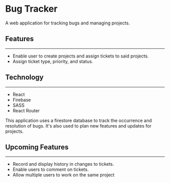 # Bug Tracker
A web application for tracking bugs and managing projects.

## Features
___
* Enable user to create projects and assign tickets to said projects.
* Assign ticket type, priority, and status.

## Technology
___
* React
* Firebase
* SASS
* React Router

This application uses a firestore database to track the occurrence and resolution of bugs. It's also used to plan new features and updates for projects.

## Upcoming Features
___
* Record and display history in changes to tickets.
* Enable users to comment on tickets.
* Allow multiple users to work on the same project